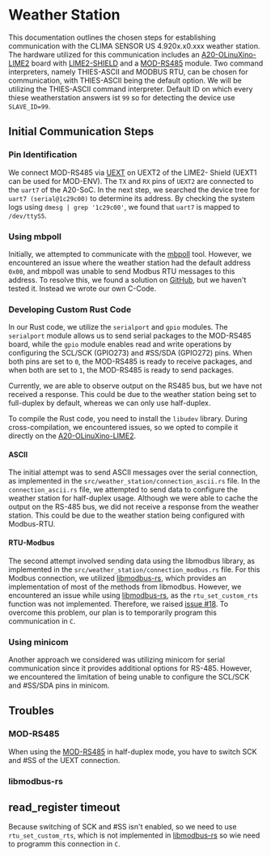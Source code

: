 # Weather Station
This documentation outlines the chosen steps for establishing communication with the CLIMA SENSOR US 4.920x.x0.xxx weather station. 
The hardware utilized for this communication includes an [A20-OLinuXino-LIME2](https://www.olimex.com/Products/OLinuXino/A20/A20-OLinuXino-LIME2/open-source-hardware) board with [LIME2-SHIELD](https://www.olimex.com/Products/OLinuXino/A20/LIME2-SHIELD/open-source-hardware) and a [MOD-RS485](https://www.olimex.com/Products/Modules/Interface/MOD-RS485/open-source-hardware) module. 
Two command interpreters, namely THIES-ASCII and MODBUS RTU, can be chosen for communication, with THIES-ASCII being the default option. 
We will be utilizing the THIES-ASCII command interpreter.
Default ID on which every thiese weatherstation answers ist `99` so for detecting the device use `SLAVE_ID=99`. 

## Initial Communication Steps

### Pin Identification
We connect MOD-RS485 via [UEXT](https://www.olimex.com/Products/Modules/) on UEXT2 of the LIME2- Shield (UEXT1 can be used for MOD-ENV).
The `TX` and `RX` pins of `UEXT2` are connected to the `uart7` of the A20-SoC.
In the next step, we searched the device tree for `uart7 (serial@1c29c00)` to determine its address.
By checking the system logs using `dmesg | grep '1c29c00'`, we found that `uart7` is mapped to `/dev/ttyS5`.

### Using mbpoll
Initially, we attempted to communicate with the [mbpoll](https://github.com/epsilonrt/mbpoll) tool. 
However, we encountered an issue where the weather station had the default address `0x00`, and mbpoll was unable to send Modbus RTU messages to this address. 
To resolve this, we found a solution on [GitHub](https://github.com/epsilonrt/mbpoll/issues/39), but we haven't tested it. Instead we wrote our own C-Code.


### Developing Custom Rust Code

In our Rust code, we utilize the `serialport` and `gpio` modules. 
The `serialport` module allows us to send serial packages to the MOD-RS485 board, while the `gpio` module enables read and write operations by configuring the SCL/SCK (GPIO273) and #SS/SDA (GPIO272) pins. 
When both pins are set to `0`, the MOD-RS485 is ready to receive packages, and when both are set to `1`, the MOD-RS485 is ready to send packages.

Currently, we are able to observe output on the RS485 bus, but we have not received a response. This could be due to the weather station being set to full-duplex by default, whereas we can only use half-duplex.

To compile the Rust code, you need to install the `libudev` library. 
During cross-compilation, we encountered issues, so we opted to compile it directly on the [A20-OLinuXino-LIME2](https://www.olimex.com/Products/OLinuXino/A20/A20-OLinuXino-LIME2/open-source-hardware).

#### ASCII
The initial attempt was to send ASCII messages over the serial connection, as implemented in the `src/weather_station/connection_ascii.rs` file. 
In the `connection_ascii.rs` file, we attempted to send data to configure the weather station for half-duplex usage. 
Although we were able to cache the output on the RS-485 bus, we did not receive a response from the weather station. 
This could be due to the weather station being configured with Modbus-RTU.

#### RTU-Modbus
The second attempt involved sending data using the libmodbus library, as implemented in the `src/weather_station/connection_modbus.rs` file. 
For this Modbus connection, we utilized [libmodbus-rs](https://github.com/zzeroo/libmodbus-rs), which provides an implementation of most of the methods from libmodbus. 
However, we encountered an issue while using [libmodbus-rs](https://github.com/zzeroo/libmodbus-rs), as the `rtu_set_custom_rts` function was not implemented. 
Therefore, we raised [issue #18](https://github.com/zzeroo/libmodbus-rs/issues/18). 
To overcome this problem, our plan is to temporarily program this communication in `C`.

### Using minicom
Another approach we considered was utilizing minicom for serial communication since it provides additional options for RS-485. 
However, we encountered the limitation of being unable to configure the SCL/SCK and #SS/SDA pins in minicom.

## Troubles
### MOD-RS485
When using the [MOD-RS485](https://www.olimex.com/Products/Modules/Interface/MOD-RS485/open-source-hardware) in half-duplex mode, you have to switch SCK and #SS of the UEXT connection. 

### libmodbus-rs
## read_register timeout 
Because switching of SCK and #SS isn't enabled, so we need to use `rtu_set_custom_rts`, which is not implemented in [libmodbus-rs](https://github.com/zzeroo/libmodbus-rs) so wie need to programm this connection in `C`.
